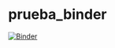 # prueba_binder
[![Binder](https://mybinder.org/badge_logo.svg)](https://mybinder.org/v2/gh/i82egjur/prueba_binder.git/main?urlpath=https%3A%2F%2Fgithub.com%2Fi82egjur%2Fprueba_binder%2Fblob%2Fmain%2Fprueba_binder.ipynb)
